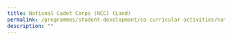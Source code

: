 ```yaml
---
title: National Cadet Corps (NCC) (Land)
permalink: /programmes/student-development/co-curricular-activities/national-cadet-corps/
description: ""
---
```

